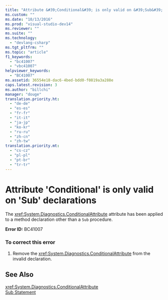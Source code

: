 ```yaml
---
title: "Attribute &#39;Conditional&#39; is only valid on &#39;Sub&#39; declarations"
ms.custom: ""
ms.date: "10/13/2016"
ms.prod: "visual-studio-dev14"
ms.reviewer: ""
ms.suite: ""
ms.technology: 
  - "devlang-csharp"
ms.tgt_pltfrm: ""
ms.topic: "article"
f1_keywords: 
  - "bc41007"
  - "vbc41007"
helpviewer_keywords: 
  - "BC41007"
ms.assetid: 36554e18-dac6-4bed-bdd0-f0819a3a288e
caps.latest.revision: 3
ms.author: "billchi"
manager: "douge"
translation.priority.ht: 
  - "de-de"
  - "es-es"
  - "fr-fr"
  - "it-it"
  - "ja-jp"
  - "ko-kr"
  - "ru-ru"
  - "zh-cn"
  - "zh-tw"
translation.priority.mt: 
  - "cs-cz"
  - "pl-pl"
  - "pt-br"
  - "tr-tr"
---
```

# Attribute &#39;Conditional&#39; is only valid on &#39;Sub&#39; declarations
The <xref:System.Diagnostics.ConditionalAttribute> attribute has been applied to a method declaration other than a `Sub` procedure.  
  
 **Error ID:** BC41007  
  
### To correct this error  
  
1.  Remove the <xref:System.Diagnostics.ConditionalAttribute> from the invalid declaration.  
  
## See Also  
 <xref:System.Diagnostics.ConditionalAttribute>   
 [Sub Statement](../Topic/Sub%20Statement%20\(Visual%20Basic\).md)